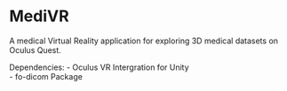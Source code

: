 # MediVR
A medical Virtual Reality application for exploring 3D medical datasets on Oculus Quest.

Dependencies:    - Oculus VR Intergration for Unity  
              - fo-dicom Package

